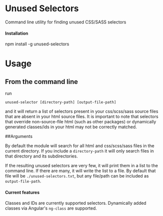 # Unused Selectors
Command line utility for finding unused CSS/SASS selectors


#### Installation

npm install -g unused-selectors


# Usage

## From the command line

run 

`unused-selector [directory-path] [output-file-path]`

and it will return a list of selectors present in your css/scss/sass source files that are absent in your html source files.  It is important to note that selectors that override non-source-file html (such as other packages) or dynamically generated classes/ids in your html may not be correctly matched.

##Arguments

By default the module will search for all html and css/scss/sass files in the current directory.  If you include a `directory-path` it will only search files in that directory and its subdirectories.

If the resulting unused selectors are very few, it will print them in a list to the command line.  If there are many, it will write the list to a file.  By default that file will be `./unused-selectors.txt`, but any file/path can be included as `output-file-path`.




#### Current features

Classes and IDs are currently supported selectors.
Dynamically added classes via Angular's `ng-class` are supported.
